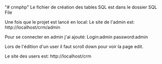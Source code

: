"# crmphp"
Le fichier de création des tables SQL est dans le dossier SQL File

Une fois que le projet est lancé en local:
Le site de l'admin est:
http://localhost/crm/admin

Pour se connecter en admin j'ai ajouté:
Login:admin
password:admin

Lors de l'édition d'un user il faut scroll down pour voir la page edit.

Le site des users est:
http://localhost/crm
